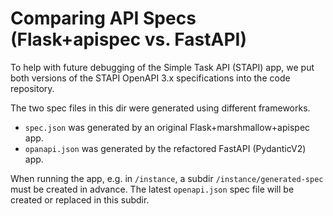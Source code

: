 # Comparing API Specs (Flask+apispec vs. FastAPI)

To help with future debugging of the Simple Task API (STAPI) app, we put both versions
of the STAPI OpenAPI 3.x specifications into the code repository.

The two spec files in this dir were generated using different frameworks.
* `spec.json` was generated by an original Flask+marshmallow+apispec app.
* `opanapi.json` was generated by the refactored FastAPI (PydanticV2) app.

When running the app, e.g. in `/instance`, a subdir `/instance/generated-spec` must be
created in advance. The latest `openapi.json` spec file will be created or replaced in
this subdir.